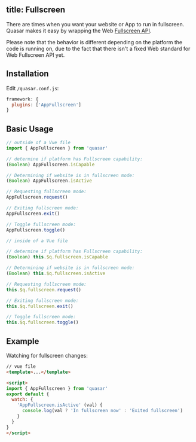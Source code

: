 title: Fullscreen
---
There are times when you want your website or App to run in fullscreen.
Quasar makes it easy by wrapping the Web [Fullscreen API](https://developer.mozilla.org/en-US/docs/Web/API/Fullscreen_API).

Please note that the behavior is different depending on the platform the code is running on, due to the fact that there isn't a fixed Web standard for Web Fullscreen API yet.
<input type="hidden" data-external-demo="web-api-wrappers/app-fullscreen">

## Installation
Edit `/quasar.conf.js`:
```js
framework: {
  plugins: ['AppFullscreen']
}
```

## Basic Usage
``` js
// outside of a Vue file
import { AppFullscreen } from 'quasar'

// determine if platform has Fullscreen capability:
(Boolean) AppFullscreen.isCapable

// Determining if website is in fullscreen mode:
(Boolean) AppFullscreen.isActive

// Requesting fullscreen mode:
AppFullscreen.request()

// Exiting fullscreen mode:
AppFullscreen.exit()

// Toggle fullscreen mode:
AppFullscreen.toggle()
```

``` js
// inside of a Vue file

// determine if platform has Fullscreen capability:
(Boolean) this.$q.fullscreen.isCapable

// Determining if website is in fullscreen mode:
(Boolean) this.$q.fullscreen.isActive

// Requesting fullscreen mode:
this.$q.fullscreen.request()

// Exiting fullscreen mode:
this.$q.fullscreen.exit()

// Toggle fullscreen mode:
this.$q.fullscreen.toggle()
```

## Example
Watching for fullscreen changes:

```html
// vue file
<template>...</template>

<script>
import { AppFullscreen } from 'quasar'
export default {
  watch: {
    'AppFullscreen.isActive' (val) {
      console.log(val ? 'In fullscreen now' : 'Exited fullscreen')
    }
  }
}
</script>
```
